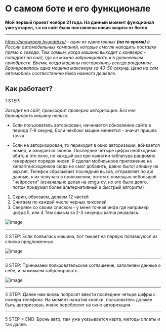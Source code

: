 # О самом боте и его функционале #
**Мой первый проект ноября 21 года. На данный момент функционал уже устарел, т.к на сайт была поставлена новая защита от ботов.**
***
*<https://showroom.hyundai.ru/> - один из единственых ****(на то время)**** в России автомобильных компаний, которые смогли наладить поставки прямо с завода.
Тем самым, когда машина выходит с конвеера - попадает на сайт, где ее можно забронировать и в дальнейшем приобрести. Время, когда машины поставлялись всегда рандомное. Бронировалась одна машина максимум за 40-50 секунд. Цена на сам автомобиль соотвественно была намного дешевле.*

Как работает?
-------------------------
1 STEP:

*Заходит на сайт, происходит проверка авторизации. Без нее бронировать машину нельзя.*

+ Если пользователь авторизован, начинается обновление сайта в период 7-9 секунд. Если чекбокс машин меняется - значит пришла тачка.

+ Если не авторизирован, то переходит в окно авторизации, вбивается номер, и ожидается звонок. Последние четыре цифры необходимо вбить в это окно,
 но каждый раз при нажатии таблатура рандомно генерирует порядок чисел.
 Я сделал мобильноое приложение на xamarin(исходников сюда не смог добавить, давно было) апишку на asp.net. 
 Телефон сбрасывает последний вызов, отправляет по api данные, я их получаю в приложении, потом с помощью небольшой "нейросети" (изначально делал на emgu-cv, но это было долго, потом придумал более альтернативный и быстрый алгоритм)
1) Скрин, обрезаем, делаем 12 частей
2) Считаем по каждой число черных пикселей
3) Сверяем со своим списком - у меня точная инфа где например цифра 5, или 4
Тем самым за 2-3 секунды капча решалась.  

![image](https://user-images.githubusercontent.com/96023667/174889867-45342a4a-9c5e-43d2-a88c-e130a5b8ea4f.png)

***
2 STEP:
Если появилась машина, бот тыкает на первую попавшуюся из списка предложенных

![image](https://user-images.githubusercontent.com/96023667/174893241-29eefabd-f8ac-4f9d-a6fc-6ededf4077a1.png)
***
3 STEP:
Принимаем пользовательское соглашение, заполняем данные о себе, и нажимаем забронировать.

![image](https://user-images.githubusercontent.com/96023667/174893826-edd24cfa-c4b2-4023-b9d5-6f2bdec005e7.png)
***
4 STEP:
Далее нам вновь попросят ввести последние четыре цифры с номера телефона. На момент нажатия кнопки, пользователь должен быть авторизован, иначе перебросит на окно авторизации.
***
5 STEP = END:
Бронь авто, там уже указывается карта, методы оплаты и так далее.
